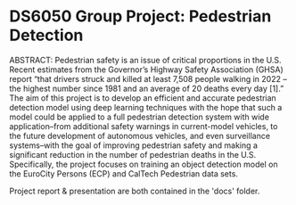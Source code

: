 # DS6050 Group Project: Pedestrian Detection

ABSTRACT: Pedestrian safety is an issue of critical proportions in the U.S. Recent estimates from the Governor’s Highway Safety Association (GHSA) report “that drivers struck and
killed at least 7,508 people walking in 2022 – the highest number since 1981 and an average of 20 deaths every day [1].” The aim of this project is to develop an efficient and accurate pedestrian detection model using deep learning techniques with the hope that such a model could be applied to a full pedestrian detection system with wide application–from additional safety warnings in current-model vehicles, to the future development of autonomous vehicles, and even surveillance systems–with the goal of improving pedestrian safety and making a significant reduction in the number of pedestrian deaths in the U.S. Specifically, the project focuses on training an object detection model on the EuroCity Persons (ECP) and CalTech Pedestrian data sets.

Project report & presentation are both contained in the 'docs' folder.
